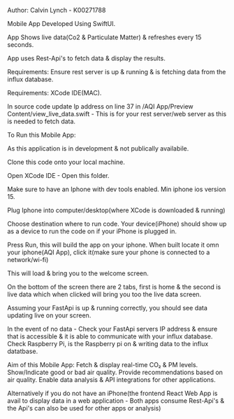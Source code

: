 Author: Calvin Lynch - K00271788

Mobile App Developed Using SwiftUI. 

App Shows live data(Co2 & Particulate Matter) & refreshes every 15 seconds. 

App uses Rest-Api's to fetch data & display the results.

Requirements: Ensure rest server is up & running & is fetching data from the influx database.

Requirements: XCode IDE(MAC).

In source code update Ip address on line 37 in /AQI App/Preview Content/view_live_data.swift - This is for your rest server/web server as this is needed to fetch data.

To Run this Mobile App:

As this application is in development & not publically availabile.

Clone this code onto your local machine.

Open XCode IDE - Open this folder.

Make sure to have an Iphone with dev tools enabled. Min iphone ios version 15. 

Plug Iphone into computer/desktop(where XCode is downloaded & running)

Choose destination where to run  code. Your device(iPhone) should show up as a device to run the code on if your iPhone is plugged in.

Press Run, this will build the app on your iphone. When built locate it omn your iphone(AQI App), click it(make sure your phone is connected to a network/wi-fi)

This will load & bring you to the welcome screen.

On the bottom of the screen there are 2 tabs, first is home & the second is live data which when clicked will bring you too the live data screen.

Assuming your FastApi is up & running correctly, you should see data updating live on your screen.

In the event of no data - Check your FastApi servers IP address & ensure that is accessible & it is able to communicate with your influx database. Check Raspberry Pi, is the Raspberry pi on & writing data to the influx datatbase.


Aim of this Mobile App:
Fetch & display real-time CO₂ & PM levels.
Show/Indicate good or bad air quality.
Provide recommendations based on air quality.
Enable data analysis & API integrations for other applications.

Alternatively if you do not have an iPhone(the frontend React Web App is avail to display data in a web application - Both apps consume Rest-Api's & the Api's can also be used for other apps or analysis)
